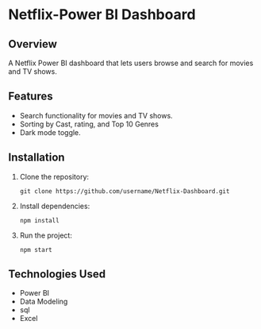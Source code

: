 # Netflix-Power BI Dashboard

## Overview
A Netflix Power BI dashboard that lets users browse and search for movies and TV shows.

## Features
- Search functionality for movies and TV shows.
- Sorting by Cast, rating, and Top 10 Genres
- Dark mode toggle.

## Installation
1. Clone the repository:
   ```
   git clone https://github.com/username/Netflix-Dashboard.git
   ```
2. Install dependencies:
   ```
   npm install
   ```
3. Run the project:
   ```
   npm start
   ```

## Technologies Used
- Power BI
- Data Modeling
- sql
- Excel
